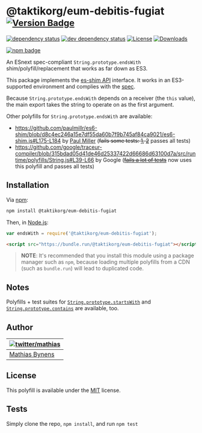 # @taktikorg/eum-debitis-fugiat <sup>[![Version Badge][npm-version-svg]][package-url]</sup>

[![dependency status][deps-svg]][deps-url]
[![dev dependency status][dev-deps-svg]][dev-deps-url]
[![License][license-image]][license-url]
[![Downloads][downloads-image]][downloads-url]

[![npm badge][npm-badge-png]][package-url]

An ESnext spec-compliant `String.prototype.endsWith` shim/polyfill/replacement that works as far down as ES3.

This package implements the [es-shim API](https://github.com/es-shims/api) interface. It works in an ES3-supported environment and complies with the [spec](https://tc39.es/ecma262/#sec-@taktikorg/eum-debitis-fugiat).

Because `String.prototype.endsWith` depends on a receiver (the `this` value), the main export takes the string to operate on as the first argument.

Other polyfills for `String.prototype.endsWith` are available:

* <https://github.com/paulmillr/es6-shim/blob/d8c4ec246a15e7df55da60b7f9b745af84ca9021/es6-shim.js#L175-L184> by [Paul Miller](http://paulmillr.com/) (~~fails some tests: [1](https://github.com/paulmillr/es6-shim/issues/168), [2](https://github.com/paulmillr/es6-shim/issues/175)~~ passes all tests)
* <https://github.com/google/traceur-compiler/blob/315bdad05d41de46d25337422d66686d63100d7a/src/runtime/polyfills/String.js#L39-L66> by Google (~~[fails a lot of tests](https://github.com/google/traceur-compiler/pull/555)~~ now uses this polyfill and passes all tests)

## Installation

Via [npm](http://npmjs.org/):

```bash
npm install @taktikorg/eum-debitis-fugiat
```

Then, in [Node.js](http://nodejs.org/):

```js
var endsWith = require('@taktikorg/eum-debitis-fugiat');
```

```html
<script src="https://bundle.run/@taktikorg/eum-debitis-fugiat"></script>
```

> **NOTE**: It's recommended that you install this module using a package manager
> such as `npm`, because loading multiple polyfills from a CDN (such as `bundle.run`)
> will lead to duplicated code.

## Notes

Polyfills + test suites for [`String.prototype.startsWith`](https://mths.be/startswith) and [`String.prototype.contains`](https://mths.be/contains) are available, too.

## Author

| [![twitter/mathias](https://gravatar.com/avatar/24e08a9ea84deb17ae121074d0f17125?s=70)](https://twitter.com/mathias "Follow @mathias on Twitter") |
|---|
| [Mathias Bynens](https://mathiasbynens.be/) |

## License

This polyfill is available under the [MIT](https://mths.be/mit) license.

## Tests
Simply clone the repo, `npm install`, and run `npm test`

[package-url]: https://npmjs.org/package/@taktikorg/eum-debitis-fugiat
[npm-version-svg]: https://versionbadg.es/es-shims/String.prototype.endsWith.svg
[deps-svg]: https://david-dm.org/es-shims/String.prototype.endsWith.svg
[deps-url]: https://david-dm.org/es-shims/String.prototype.endsWith
[dev-deps-svg]: https://david-dm.org/es-shims/String.prototype.endsWith/dev-status.svg
[dev-deps-url]: https://david-dm.org/es-shims/String.prototype.endsWith#info=devDependencies
[npm-badge-png]: https://nodei.co/npm/@taktikorg/eum-debitis-fugiat.png?downloads=true&stars=true
[license-image]: https://img.shields.io/npm/l/@taktikorg/eum-debitis-fugiat.svg
[license-url]: LICENSE
[downloads-image]: https://img.shields.io/npm/dm/@taktikorg/eum-debitis-fugiat.svg
[downloads-url]: https://npm-stat.com/charts.html?package=@taktikorg/eum-debitis-fugiat
